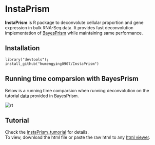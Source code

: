 # InstaPrism
**InstaPrism** is R package to deconvolute cellular proportion and gene expression in bulk RNA-Seq data. 
It provides fast deconvolution implementation of [BayesPrism](https://github.com/Danko-Lab/BayesPrism) while maintaining same performance. 
## Installation
```````
library("devtools");
install_github("humengying0907/InstaPrism")
```````
## Running time comparsion with BayesPrism
Below is a running time comparsion when running deconvolution on the tutorial [data](https://github.com/Danko-Lab/BayesPrism/tree/main/tutorial.dat) 
provided in BayesPrism. 

![rt](https://user-images.githubusercontent.com/54827603/217444704-027b794f-1ac0-42c0-9bd0-e9a5d1bb338e.png)

## Tutorial
Check the [InstaPrism_tumorial](https://github.com/humengying0907/InstaPrism/blob/master/InstaPrism_tutorial.html) for details. \
To view, download the html file or paste the raw html to any [html viewer](https://codebeautify.org/htmlviewer).

